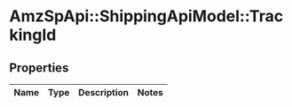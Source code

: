 # AmzSpApi::ShippingApiModel::TrackingId

## Properties
Name | Type | Description | Notes
------------ | ------------- | ------------- | -------------

